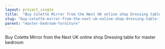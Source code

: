 ```yaml
---
layout: project_single
title:  "Buy Colette Mirror from the Next UK online shop Dressing table for master bedroom"
slug: "buy-colette-mirror-from-the-next-uk-online-shop-dressing-table-for-master-bedroom"
parent: "master-bedroom-furniture"
---
```

Buy Colette Mirror from the Next UK online shop Dressing table for master bedroom